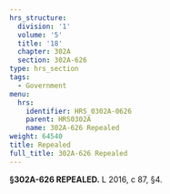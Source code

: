 ```yaml
---
hrs_structure:
  division: '1'
  volume: '5'
  title: '18'
  chapter: 302A
  section: 302A-626
type: hrs_section
tags:
  - Government
menu:
  hrs:
    identifier: HRS_0302A-0626
    parent: HRS0302A
    name: 302A-626 Repealed
weight: 64540
title: Repealed
full_title: 302A-626 Repealed
---
```

**§302A-626 REPEALED.** L 2016, c 87, §4.